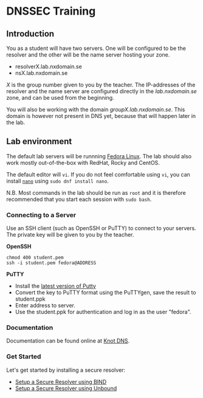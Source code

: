 # DNSSEC Training


## Introduction

You as a student will have two servers. One will be configured to be the
resolver and the other will be the name server hosting your zone.

-   resolverX.lab.nxdomain.se
-   nsX.lab.nxdomain.se

*X* is the group number given to you by the teacher. The IP-addresses of
the resolver and the name server are configured directly in the
*lab.nxdomain.se* zone, and can be used from the beginning.

You will also be working with the domain *groupX.lab.nxdomain.se*. This domain
is however not present in DNS yet, because that will happen later in the
lab.


## Lab environment

The default lab servers will be runnning [Fedora Linux](https://getfedora.org/). The lab should also work mostly out-of-the-box with RedHat, Rocky and CentOS.

The default editor will `vi`. If you do not feel comfortable using `vi`, you can install [`nano`](https://www.nano-editor.org/) using `sudo dnf install nano`.

N.B. Most commands in the lab should be run as `root` and it is therefore recommended that you start each session with `sudo bash`.


### Connecting to a Server

Use an SSH client (such as OpenSSH or PuTTY) to connect to your servers.
The private key will be given to you by the teacher.

**OpenSSH**

    chmod 400 student.pem
    ssh -i student.pem fedora@ADDRESS

**PuTTY**

- Install the [latest version of Putty](https://www.chiark.greenend.org.uk/~sgtatham/putty/latest.html)
- Convert the key to PuTTY format using the PuTTYgen, save the result
  to student.ppk
- Enter address to server.
- Use the student.ppk for authentication and log in as the user "fedora".


### Documentation

Documentation can be found online at [Knot DNS](https://www.knot-dns.cz/documentation/).


### Get Started

Let's get started by installing a secure resolver:

- [Setup a Secure Resolver using BIND](recursive-bind.md)
- [Setup a Secure Resolver using Unbound](recursive-unbound.md)
